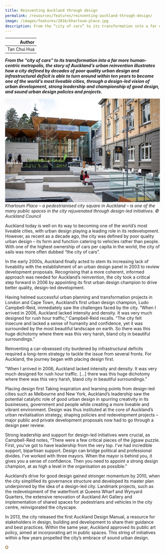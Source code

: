 ```yaml
---
title: Reinventing Auckland through design
permalink: /resources/features/reinventing-auckland-through-design/
image: /images/features/2016/khartoum-place.jpg
description: From the “city of cars” to its transformation into a far more human-centric metropolis, the story of Auckland’s urban reinvention illustrates how a city defined by decades of poor quality urban design and infrastructural deficit is able to turn around within ten years to become one of the world’s most liveable cities, through a design-led vision of urban development, strong leadership and championship of good design, and sound urban design policies and projects.  
---
```


| Author |
|---:|
| Tan Chui Hua |

***From the “city of cars” to its transformation into a far more human-centric metropolis, the story of Auckland’s urban reinvention illustrates how a city defined by decades of poor quality urban design and infrastructural deficit is able to turn around within ten years to become one of the world’s most liveable cities, through a design-led vision of urban development, strong leadership and championship of good design, and sound urban design policies and projects.***

![Khartoum Place](/images/features/2016/khartoum-place.jpg/)*Khartoum Place – a pedestrianised city square in Auckland – is one of the many public spaces in the city rejuvenated through design-led initiatives. © Auckland Council*

Auckland today is well on its way to becoming one of the world’s most liveable cities, with urban design playing a leading role in its redevelopment. However, as recent as a decade ago, the city was defined by poor quality urban design – its form and function catering to vehicles rather than people. With one of the highest ownership of cars per capita in the world, the city of sails was more often dubbed “the city of cars”.

In the early 2000s, Auckland finally acted to stem its increasing lack of liveability with the establishment of an urban design panel in 2003 to review development proposals. Recognising that a more coherent, informed approach was needed for Auckland’s reinvention, the city took a critical step forward in 2006 by appointing its first urban design champion to drive better quality, design-led development.

Having helmed successful urban planning and transformation projects in London and Cape Town, Auckland’s first urban design champion, Ludo Campbell-Reid, immediately saw the challenges faced by the city. “When I arrived in 2006, Auckland lacked intensity and density. It was very much designed for rush hour traffic,” Campbell-Reid recalls. “The city felt insecure and lacked a sense of humanity and confidence, yet it was surrounded by the most beautiful landscape on earth. So there was this huge dichotomy where there was this very harsh, bland city in beautiful surroundings.”

Reinventing a car-obsessed city burdened by infrastructural deficits required a long-term strategy to tackle the issue from several fronts. For Auckland, the journey began with placing design first.

“When I arrived in 2006, Auckland lacked intensity and density. It was very much designed for rush hour traffic. […] there was this huge dichotomy where there was this very harsh, bland city in beautiful surroundings.”

Placing design first
Taking inspiration and learning points from design-led cities such as Melbourne and New York, Auckland’s leadership saw the potential catalytic role of good urban design in spurring creativity in its businesses, government and people while creating a more liveable and vibrant environment. Design was thus instituted at the core of Auckland’s urban revitalisation strategy, shaping policies and redevelopment projects – major public and private development proposals now had to go through a design peer review.

Strong leadership and support for design-led initiatives were crucial, as Campbell-Reid notes, “There were a few critical pieces of the jigsaw puzzle. First, you’ve got to have leadership from the very top. I’ve had incredible support, bipartisan support. Design can bridge political and professional divides. I’ve worked with three mayors. When the mayor is behind you, it gives you a sense of confidence. Then you need to appoint a strong design champion, at as high a level in the organisation as possible.”

Auckland’s drive for good design gained stronger momentum by 2010, when the city simplified its governance structure and developed its master plan underpinned by the idea of a design-led city. Landmark projects, such as the redevelopment of the waterfront at Queens Wharf and Wynyard Quarters, the extensive renovation of Auckland Art Gallery and implementation of shared spaces for pedestrians and vehicles in the city centre, reinvigorated the cityscape.

In 2013, the city released the first Auckland Design Manual, a resource for stakeholders in design, building and development to share their guidance and best practices. Within the same year, Auckland approved its public art policy, aimed at incorporating art in public spaces. This string of initiatives within a few years propelled the city’s embrace of sound urban design.



**<font color="#967942">O</font>**
